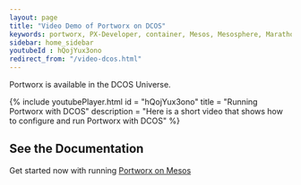 ```yaml
---
layout: page
title: "Video Demo of Portworx on DCOS"
keywords: portworx, PX-Developer, container, Mesos, Mesosphere, Marathon, storage, DCOS
sidebar: home_sidebar
youtubeId : hQojYux3ono
redirect_from: "/video-dcos.html"
---
```


Portworx is available in the DCOS Universe.

{%
    include youtubePlayer.html
    id = "hQojYux3ono"
    title = "Running Portworx with DCOS"
    description = "Here is a short video that shows how to configure and run Portworx with DCOS"
%}


## See the Documentation
Get started now with running [Portworx on Mesos](/scheduler/mesosphere-dcos/install.html)

